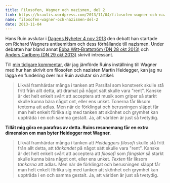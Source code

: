 ```yaml
---
title: Filosofen, Wagner och nazismen, del 2
link: https://kraulis.wordpress.com/2013/11/04/filosofen-wagner-och-nazismen-del-2/
name: filosofen-wagner-och-nazismen-del-2
date: 2013-11-04
---
```

Hans Ruin avslutar i [Dagens Nyheter 4 nov 2013](http://www.dn.se/kultur-noje/kulturdebatt/hans-ruin-vaga-se-wagners-kristna-antisemitism/) den debatt han startade om Richard Wagners antisemitism och dess förhållande till nazismen. Under debatten har bland annat [Ebba Witt-Brattström (DN 28 okt 2013)](http://www.dn.se/kultur-noje/kulturdebatt/ebba-witt-brattstrom-operans-parsifal-visar-mannens-langtan-att-slippa-kvinnovarlden/) och [Anders Carlberg (DN 29 okt 2013)](http://www.dn.se/kultur-noje/kulturdebatt/anders-carlberg-den-empatiska-operan/) skrivit intressant.

Till [min tidigare kommentar](/posts/), där jag jämförde Ruins inställning till Wagner med hur han skrivit om filosofen och nazisten Martin Heidegger, kan jag nu lägga en fundering över hur Ruin avslutar sin artikel:

> Likväl framhärdar många i tanken att Parsifal som konstverk skulle stå fritt från allt detta, att dramat på något sätt skulle vara "rent". Kanske är det helt enkelt svårt att acceptera att musik som griper så starkt skulle kunna bära något ont, eller ens unket. Tonerna får liksom texterna att adlas. Men när de förklingat och berusningen släppt får man helt enkelt förlika sig med tanken att skönhet och grymhet kan uppträda i en och samma gestalt. Ja, att världen är just så tvetydig.

**Tillåt mig göra en parafras av detta. Ruins resonemang får en extra dimension om man byter Heidegger mot Wagner.**

> Likväl framhärdar många i tanken att *Heideggers filosofi* skulle stå fritt från allt detta, att *tänkandet* på något sätt skulle vara "rent". Kanske är det helt enkelt svårt att acceptera att *filosofi* som *fängslar* så starkt skulle kunna bära något ont, eller ens unket. *Texten* får liksom *tankarna* att adlas. Men när de förklingat och berusningen släppt får man helt enkelt förlika sig med tanken att skönhet och grymhet kan uppträda i en och samma gestalt. Ja, att världen är just så tvetydig.

